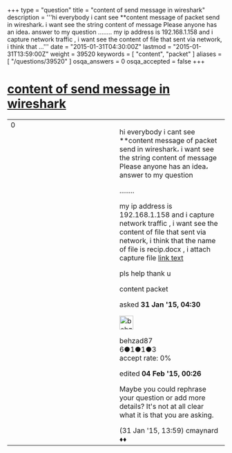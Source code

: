 +++
type = "question"
title = "content of send message in wireshark"
description = '''hi everybody i cant see **content message of packet send in wireshark، i want see the string content of message Please anyone has an idea، answer to my question ........ my ip address is 192.168.1.158 and i capture network traffic , i want see the content of file that sent via network, i think that ...'''
date = "2015-01-31T04:30:00Z"
lastmod = "2015-01-31T13:59:00Z"
weight = 39520
keywords = [ "content", "packet" ]
aliases = [ "/questions/39520" ]
osqa_answers = 0
osqa_accepted = false
+++

<div class="headNormal">

# [content of send message in wireshark](/questions/39520/content-of-send-message-in-wireshark)

</div>

<div id="main-body">

<div id="askform">

<table id="question-table" style="width:100%;"><colgroup><col style="width: 50%" /><col style="width: 50%" /></colgroup><tbody><tr class="odd"><td style="width: 30px; vertical-align: top"><div class="vote-buttons"><span id="post-39520-upvote" class="ajax-command post-vote up" rel="nofollow" title="I like this post (click again to cancel)"> </span><div id="post-39520-score" class="post-score" title="current number of votes">0</div><span id="post-39520-downvote" class="ajax-command post-vote down" rel="nofollow" title="I dont like this post (click again to cancel)"> </span> <span id="favorite-mark" class="ajax-command favorite-mark" rel="nofollow" title="mark/unmark this question as favorite (click again to cancel)"> </span><div id="favorite-count" class="favorite-count"></div></div></td><td><div id="item-right"><div class="question-body"><p>hi everybody i cant see **content message of packet send in wireshark، i want see the string content of message Please anyone has an idea، answer to my question</p><p>........</p><p>my ip address is 192.168.1.158 and i capture network traffic , i want see the content of file that sent via network, i think that the name of file is recip.docx , i attach capture file <a href="http://s000.tinyupload.com/?file_id=63758818014877024063">link text</a></p><p>pls help thank u</p></div><div id="question-tags" class="tags-container tags"><span class="post-tag tag-link-content" rel="tag" title="see questions tagged &#39;content&#39;">content</span> <span class="post-tag tag-link-packet" rel="tag" title="see questions tagged &#39;packet&#39;">packet</span></div><div id="question-controls" class="post-controls"></div><div class="post-update-info-container"><div class="post-update-info post-update-info-user"><p>asked <strong>31 Jan '15, 04:30</strong></p><img src="https://secure.gravatar.com/avatar/5fa52476743b530b7a918df7eb548f74?s=32&amp;d=identicon&amp;r=g" class="gravatar" width="32" height="32" alt="behzad87&#39;s gravatar image" /><p><span>behzad87</span><br />
<span class="score" title="6 reputation points">6</span><span title="1 badges"><span class="badge1">●</span><span class="badgecount">1</span></span><span title="1 badges"><span class="silver">●</span><span class="badgecount">1</span></span><span title="3 badges"><span class="bronze">●</span><span class="badgecount">3</span></span><br />
<span class="accept_rate" title="Rate of the user&#39;s accepted answers">accept rate:</span> <span title="behzad87 has no accepted answers">0%</span></p></div><div class="post-update-info post-update-info-edited"><p><span> edited <strong>04 Feb '15, 00:26</strong> </span></p></div></div><div id="comments-container-39520" class="comments-container"><span id="39526"></span><div id="comment-39526" class="comment"><div id="post-39526-score" class="comment-score"></div><div class="comment-text"><p>Maybe you could rephrase your question or add more details? It's not at all clear what it is that you are asking.</p></div><div id="comment-39526-info" class="comment-info"><span class="comment-age">(31 Jan '15, 13:59)</span> <span class="comment-user userinfo">cmaynard ♦♦</span></div></div></div><div id="comment-tools-39520" class="comment-tools"></div><div class="clear"></div><div id="comment-39520-form-container" class="comment-form-container"></div><div class="clear"></div></div></td></tr></tbody></table>

</div>

</div>

